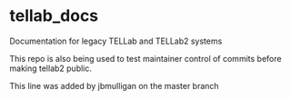 # tellab_docs
Documentation for legacy TELLab and TELLab2 systems

This repo is also being used to test maintainer control of commits before making tellab2 public.

This line was added by jbmulligan on the master branch
